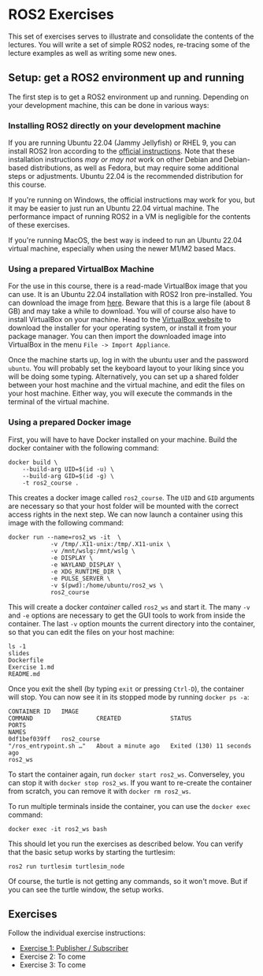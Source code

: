 # ROS2 Exercises

This set of exercises serves to illustrate and consolidate the contents of the lectures.
You will write a set of simple ROS2 nodes, re-tracing some of the lecture examples as well as writing some new ones.

## Setup: get a ROS2 environment up and running

The first step is to get a ROS2 environment up and running.
Depending on your development machine, this can be done in various ways:

### Installing ROS2 directly on your development machine

If you are running Ubuntu 22.04 (Jammy Jellyfish) or RHEL 9, you can install ROS2 Iron according to the [official instructions][ros2-install]. Note that these installation instructions *may or may not* work on other Debian and Debian-based distributions, as well as Fedora, but may require some additional steps or adjustments. Ubuntu 22.04 is the recommended distribution for this course.

If you're running on Windows, the official instructions may work for you, but it may be easier to just run an Ubuntu 22.04 virtual machine. The performance impact of running ROS2 in a VM is negligible for the contents of these exercises.

If you're running MacOS, the best way is indeed to run an Ubuntu 22.04 virtual machine, especially when using the newer M1/M2 based Macs.

[ros2-install]: https://docs.ros.org/en/iron/Installation.html

### Using a prepared VirtualBox Machine

For the use in this course, there is a read-made VirtualBox image that you can use.
It is an Ubuntu 22.04 installation with ROS2 Iron pre-installed.
You can download the image from [here][vm-image].
Beware that this is a large file (about 8 GB) and may take a while to download.
You will of course also have to install VirtualBox on your machine.
Head to the [VirtualBox website][virtualbox] to download the installer for your operating system, or install it from your package manager.
You can then import the downloaded image into VirtualBox in the menu `File -> Import Appliance`.

Once the machine starts up, log in with the ubuntu user and the password `ubuntu`.
You will probably set the keyboard layout to your liking since you will be doing some typing.
Alternatively, you can set up a shared folder between your host machine and the virtual machine, and edit the files on your host machine.
Either way, you will execute the commands in the terminal of the virtual machine.

[vm-image]: https://muchmuch.coffee/ROS2.ova
[virtualbox]: https://www.virtualbox.org/wiki/Downloads

### Using a prepared Docker image

First, you will have to have Docker installed on your machine.
Build the docker container with the following command:

```terminal
docker build \
    --build-arg UID=$(id -u) \
    --build-arg GID=$(id -g) \
    -t ros2_course .
```

This creates a docker image called `ros2_course`.
The `UID` and `GID` arguments are necessary so that your host folder will be mounted with the correct access rights in the next step.
We can now launch a container using this image with the following command:

```terminal
docker run --name=ros2_ws -it  \
            -v /tmp/.X11-unix:/tmp/.X11-unix \
            -v /mnt/wslg:/mnt/wslg \
            -e DISPLAY \
            -e WAYLAND_DISPLAY \
            -e XDG_RUNTIME_DIR \
            -e PULSE_SERVER \
            -v $(pwd):/home/ubuntu/ros2_ws \
            ros2_course
```

This will create a docker _container_ called `ros2_ws` and start it.
The many `-v` and `-e` options are necessary to get the GUI tools to work from inside the container.
The last `-v` option mounts the current directory into the container, so that you can edit the files on your host machine:

```terminal
ls -1
slides
Dockerfile
Exercise 1.md
README.md
```

Once you exit the shell (by typing `exit` or pressing `Ctrl-D`), the container will stop.
You can now see it in its stopped mode by running `docker ps -a`: 

```terminal
CONTAINER ID   IMAGE                                             COMMAND                  CREATED              STATUS                        PORTS                                                                  NAMES
0df1bef039ff   ros2_course                                       "/ros_entrypoint.sh …"   About a minute ago   Exited (130) 11 seconds ago                                                                          ros2_ws
```

To start the container again, run `docker start ros2_ws`.
Converseley, you can stop it with `docker stop ros2_ws`.
If you want to re-create the container from scratch, you can remove it with `docker rm ros2_ws`.

To run multiple terminals inside the container, you can use the `docker exec` command:

```terminal
docker exec -it ros2_ws bash
```

This should let you run the exercises as described below.
You can verify that the basic setup works by starting the turtlesim:

```terminal
ros2 run turtlesim turtlesim_node
```

Of course, the turtle is not getting any commands, so it won't move.
But if you can see the turtle window, the setup works.

## Exercises

Follow the individual exercise instructions:

- [Exercise 1: Publisher / Subscriber](Exercise%201.md)
- Exercise 2: To come
- Exercise 3: To come